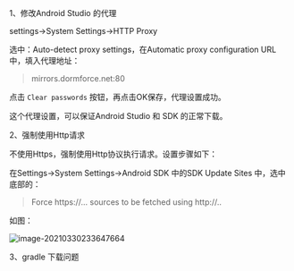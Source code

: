 1、修改Android Studio 的代理

settings->System Settings->HTTP Proxy

选中：Auto-detect proxy settings，在Automatic proxy configuration URL中，填入代理地址：

> mirrors.dormforce.net:80

点击 `Clear passwords` 按钮，再点击OK保存，代理设置成功。

这个代理设置，可以保证Android Studio 和 SDK 的正常下载。

2、强制使用Http请求

不使用Https，强制使用Http协议执行请求。设置步骤如下：

在Settings->System Settings->Android SDK 中的SDK Update Sites 中，选中底部的：

> Force https://... sources to be fetched using http://..

如图：

![image-20210330233647664](C:/Users/mei/AppData/Roaming/Typora/typora-user-images/image-20210330233647664.png)



3、gradle 下载问题